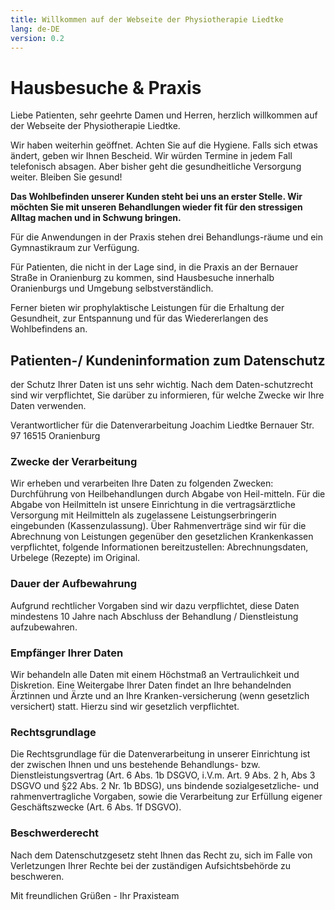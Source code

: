 ```yaml
---
title: Willkommen auf der Webseite der Physiotherapie Liedtke
lang: de-DE
version: 0.2
---
```


# Hausbesuche & Praxis

Liebe Patienten, sehr geehrte Damen und Herren, herzlich willkommen auf der Webseite der Physiotherapie Liedtke.

Wir haben weiterhin geöffnet. Achten Sie auf die Hygiene. Falls sich etwas ändert, geben wir Ihnen Bescheid. Wir würden Termine in jedem Fall telefonisch absagen. Aber bisher geht die gesundheitliche Versorgung weiter. Bleiben Sie gesund!

**Das Wohlbefinden unserer Kunden steht bei uns an erster Stelle. Wir möchten Sie mit unseren Behandlungen wieder fit für den stressigen Alltag machen und in Schwung bringen.**

Für die Anwendungen in der Praxis stehen drei Behandlungs-räume und ein Gymnastikraum zur Verfügung.

Für Patienten, die nicht in der Lage sind, in die Praxis an der Bernauer Straße in Oranienburg zu kommen, sind Hausbesuche innerhalb Oranienburgs und Umgebung selbstverständlich.

Ferner bieten wir prophylaktische Leistungen für die Erhaltung der Gesundheit, zur Entspannung und für das Wiedererlangen des Wohlbefindens an.

## Patienten-/ Kundeninformation zum Datenschutz

der Schutz Ihrer Daten ist uns sehr wichtig. Nach dem Daten-schutzrecht sind wir verpflichtet, Sie darüber zu informieren, für welche Zwecke wir Ihre Daten verwenden.

Verantwortlicher für die Datenverarbeitung
Joachim Liedtke
Bernauer Str. 97
16515 Oranienburg

### Zwecke der Verarbeitung

Wir erheben und verarbeiten Ihre Daten zu folgenden Zwecken: Durchführung von Heilbehandlungen durch Abgabe von Heil-mitteln. Für die Abgabe von Heilmitteln ist unsere Einrichtung in die vertragsärztliche Versorgung mit Heilmitteln als zugelassene Leistungserbringerin eingebunden (Kassenzulassung). Über Rahmenverträge sind wir für die Abrechnung von Leistungen gegenüber den gesetzlichen Krankenkassen verpflichtet, folgende Informationen bereitzustellen: Abrechnungsdaten, Urbelege (Rezepte) im Original.

### Dauer der Aufbewahrung

Aufgrund rechtlicher Vorgaben sind wir dazu verpflichtet, diese Daten mindestens 10 Jahre nach Abschluss der Behandlung / Dienstleistung aufzubewahren.

### Empfänger Ihrer Daten

Wir behandeln alle Daten mit einem Höchstmaß an Vertraulichkeit und Diskretion. Eine Weitergabe Ihrer Daten findet an Ihre behandelnden Ärztinnen und Ärzte und an Ihre Kranken-versicherung (wenn gesetzlich versichert) statt. Hierzu sind wir gesetzlich verpflichtet.

### Rechtsgrundlage

Die Rechtsgrundlage für die Datenverarbeitung in unserer Einrichtung ist der zwischen Ihnen und uns bestehende Behandlungs- bzw. Dienstleistungsvertrag (Art. 6 Abs. 1b DSGVO, i.V.m. Art. 9 Abs. 2 h, Abs 3 DSGVO und §22 Abs. 2 Nr. 1b BDSG), uns bindende sozialgesetzliche- und rahmenvertragliche Vorgaben, sowie die Verarbeitung zur Erfüllung eigener Geschäftszwecke (Art. 6 Abs. 1f DSGVO).

### Beschwerderecht

Nach dem Datenschutzgesetz steht Ihnen das Recht zu, sich im Falle von Verletzungen Ihrer Rechte bei der zuständigen Aufsichtsbehörde zu beschweren.

Mit freundlichen Grüßen - Ihr Praxisteam
